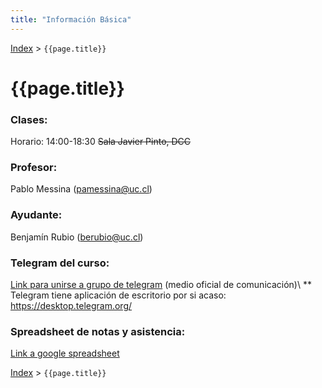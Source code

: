 ```yaml
---
title: "Información Básica"
---
```


[Index](../index) > ```{{page.title}}```

# {{page.title}}

### Clases:
Horario: 14:00-18:30
<s>Sala Javier Pinto, DCC</s>

### Profesor:
Pablo Messina (<pamessina@uc.cl>)

### Ayudante:
Benjamín Rubio (<berubio@uc.cl>)

### Telegram del curso:
[Link para unirse a grupo de telegram](https://t.me/joinchat/BnXT11P6uLrfCpUIZWk25Q) (medio oficial de comunicación)\\
 \*\* Telegram tiene aplicación de escritorio por si acaso: <https://desktop.telegram.org/>

### Spreadsheet de notas y asistencia:
[Link a google spreadsheet](https://docs.google.com/spreadsheets/d/1ISsccyMq8R71nfjaS7ytFsGS10Vt_Jzq9E32zi4JeOk/edit?usp=sharing)

[Index](../index) > ```{{page.title}}```
